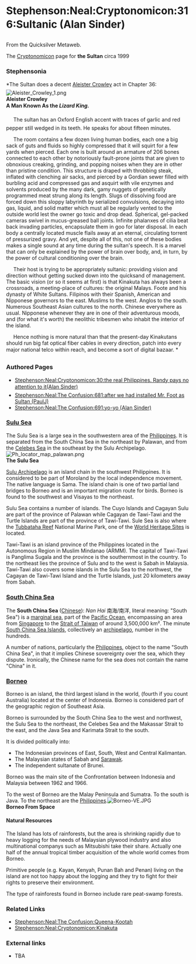 
# Stephenson:Neal:Cryptonomicon:316:Sultanic (Alan Sinder)

From the Quicksilver Metaweb.

The [Cryptonomicon](/cryptonomicon) page for **the Sultan** circa 1999

### Stephensonia


*The Sultan does a decent [Aleister Crowley](/http-en-wikipedia-org-wiki-aleister-crowley) act in Chapter 36: ![Aleister_Crowley_1.png](/images/Aleister_Crowley_1.png)  
**Aleister Crowley  
A Man Known As the *Lizard King.***
  

     The sultan has an Oxford English accent with traces of garlic and red pepper still wedged in its teeth. He speaks for about fifteen minutes.  
  

     The room contains a few dozen living human bodies, each one a big sack of guts and fluids so highly compressed that it will squirt for a few yards when pierced. Each one is built around an armature of 206 bones connected to each other by notoriously fault-prone joints that are given to obnoxious creaking, grinding, and popping noises when they are in other than pristine condition. This structure is draped with throbbing steak, inflated with clenching air sacks, and pierced by a Gordian sewer filled with burbling acid and compressed gas and asquirt with vile enzymes and solvents produced by the many dark, gamy nuggets of genetically programmed meat strung along its length. Slugs of dissolving food are forced down this sloppy labyrinth by serialized convulsions, decaying into gas, liquid, and solid matter which must all be regularly vented to the outside world lest the owner go toxic and drop dead. Spherical, gel-packed cameras swivel in mucus-greased ball joints. Infinite phalanxes of cilia beat back invading particles, encapsulate them in goo for later disposal. In each body a centrally located muscle flails away at an eternal, circulating torrent of pressurized gravy. And yet, despite all of this, not one of these bodies makes a single sound at any time during the sultan's speech. It is a marvel that can only be explained by the power of brain over body, and, in turn, by the power of cultural conditioning over the brain.  
  

     Their host is trying to be appropriately sultanic: providing vision and direction without getting sucked down into the quicksand of management. The basic vision (or so it seems at first) is that Kinakuta has always been a crossroads, a meeting-place of cultures: the original Malays. Foote and his dynasty of White Sultans. Filipinos with their Spanish, American and Nipponese governors to the east. Muslims to the west. Anglos to the south. Numerous Southeast Asian cultures to the north. Chinese everywhere as usual. Nipponese whenever they are in one of their adventurous moods, and (for what it's worth) the neolithic tribesmen who inhabit the interior of the island.  
  

     Hence nothing is more natural than that the present-day Kinakutans should run big fat optical fiber cables in every direction, patch into every major national telco within reach, and become a sort of digital bazaar. *
  


### Authored Pages


* [Stephenson:Neal:Cryptonomicon:30:the real Philippines. Randy pays no attention to it(Alan Sinder)](/stephenson-neal-cryptonomicon-30-the-real-philippines-randy-pays-no-attention-to-it-alan-sinder)
* [Stephenson:Neal:The Confusion:681:after we had installed Mr. Foot as Sultan (PaulJ)](/stephenson-neal-the-confusion-681-after-we-had-installed-mr-foot-as-sultan-paulj)
* [Stephenson:Neal:The Confusion:691:yo-yo (Alan Sinder)](/stephenson-neal-the-confusion-691-yo-yo-alan-sinder)


### [Sulu Sea](/http-en-wikipedia-org-wiki-sulu-sea)


The Sulu Sea is a large sea in the southwestern area of the [Philippines](/philippines). It is separated from the South China Sea in the northeast by Palawan, and from the [Celebes Sea](/http-en-wikipedia-org-wiki-celebes-sea) in the southeast by the Sulu Archipelago.![Ph_locator_map_palawan.png](/images/Ph_locator_map_palawan.png)  
**The Sulu Sea**

[Sulu Archipelago](/http-en-wikipedia-org-wiki-sulu-archipelago) is an island chain in the southwest Philippines. It is considered to be part of Moroland by the local independence movement. The native language is Sama. The island chain is one of two partial land bridges to Borneo and is an important migration route for birds. Borneo is found to the southwest and Visayas to the northeast.

Sulu Sea contains a number of islands. The Cuyo Islands and Cagayan Sulu are part of the province of Palawan while Cagayan de Tawi-Tawi and the Turtle Islands are part of the province of Tawi-Tawi. Sule Sea is also where the [Tubbataha Reef](/http-en-wikipedia-org-wiki-tubbataha-reef) National Marine Park, one of the [World Heritage Sites](/http-en-wikipedia-org-wiki-world-heritage-site) is located. 

Tawi-Tawi is an island province of the Philippines located in the Autonomous Region in Muslim Mindanao (ARMM). The capital of Tawi-Tawi is Panglima Sugala and the province is the southernmost in the country. To the northeast lies the province of Sulu and to the west is Sabah in Malaysia. Tawi-Tawi also covers some islands in the Sulu Sea to the northwest, the Cagayan de Tawi-Tawi Island and the Turtle Islands, just 20 kilometers away from Sabah.

### [South China Sea](/http-en-wikipedia-org-wiki-south-china-sea)


The **South China Sea** ([Chinese](/http-en-wikipedia-org-wiki-chinese-language)): *Nan Hai* 南海/南洋, literal meaning: "South Sea") is a [marginal sea](/http-en-wikipedia-org-wiki-marginal-sea), part of the [Pacific Ocean](/http-en-wikipedia-org-wiki-pacific-ocean), encompassing an area from [Singapore](/http-en-wikipedia-org-wiki-singapore) to the [Strait of Taiwan](/http-en-wikipedia-org-wiki-strait-of-taiwan) of around 3,500,000 km². The minute [South China Sea Islands](/http-en-wikipedia-org-wiki-south-china-sea-islands), collectively an [archipelago](/http-en-wikipedia-org-wiki-archipelago), number in the hundreds.

A number of nations, particularly the [Philippines](/philippines), object to the name "South China Sea", in that it implies Chinese sovereignty over the sea, which they dispute. Ironically, the Chinese name for the sea does not contain the name "China" in it.

### [Borneo](/http-en-wikipedia-org-wiki-borneo)


Borneo is an island, the third largest island in the world, (fourth if you count Australia) located at the center of Indonesia. Borneo is considered part of the geographic region of Southeast Asia.

Borneo is surrounded by the South China Sea to the west and northwest, the Sulu Sea to the northeast, the Celebes Sea and the Makassar Strait to the east, and the Java Sea and Karimata Strait to the south. 

It is divided politically into: 
* The Indonesian provinces of East, South, West and Central Kalimantan.
* The Malaysian states of Sabah and [Sarawak](/sarawak).
* The independent sultanate of Brunei.


Borneo was the main site of the Confrontation between Indonesia and Malaysia between 1962 and 1966. 

To the west of Borneo are the Malay Peninsula and Sumatra. To the south is Java. To the northeast are the [Philippines](/philippines).![Borneo-VE.JPG](/images/Borneo-VE.JPG)  
**Borneo From Space**

#### Natural Resources


The Island has lots of rainforests, but the area is shrinking rapidly due to heavy logging for the needs of Malaysian plywood industry and also multinational companys such as Mitsubishi take their share. Actually one half of the annual tropical timber acquisition of the whole world comes from Borneo. 

Primitive people (e.g. Kayan, Kenyah, Punan Bah and Penan) living on the island are not too happy about the logging and they try to fight for their rights to preserve their environment. 

The type of rainforests found in Borneo include rare peat-swamp forests. 

### Related Links


* [Stephenson:Neal:The Confusion:Queena-Kootah](/stephenson-neal-the-confusion-queena-kootah)
* [Stephenson:Neal:Cryptonomicon:Kinakuta](/stephenson-neal-cryptonomicon-kinakuta)


### External links


* TBA
